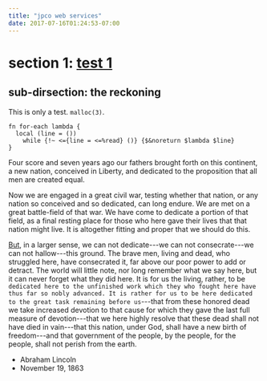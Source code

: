 ```yaml
---
title: "jpco web services"
date: 2017-07-16T01:24:53-07:00
---
```


# section 1: [test 1](http://go.jpco.io/17776)
 
## sub-dirsection: the reckoning

This is only a test.  `malloc(3)`.

```
fn for-each lambda {
  local (line = ())
    while {!~ <={line = <=%read} ()} {$&noreturn $lambda $line}
}
```

Four score and seven years ago our fathers brought forth on this continent, a new nation, conceived in Liberty, and dedicated to the proposition that all men are created equal.

Now we are engaged in a great civil war, testing whether that nation, or any nation so conceived and so dedicated, can long endure. We are met on a great battle-field of that war. We have come to dedicate a portion of that field, as a final resting place for those who here gave their lives that that nation might live. It is altogether fitting and proper that we should do this.

[But](http://en.wikipedia.org/), in a larger sense, we can not dedicate---we can not consecrate---we can not hallow---this ground. The brave men, living and dead, who struggled here, have consecrated it, far above our poor power to add or detract. The world will little note, nor long remember what we say here, but it can never forget what they did here. It is for us the living, rather, to be `dedicated here to the unfinished work which they who fought here have thus far so nobly advanced. It is rather for us to be here dedicated to the great task remaining before us`---that from these honored dead we take increased devotion to that cause for which they gave the last full measure of devotion---that we here highly resolve that these dead shall not have died in vain---that this nation, under God, shall have a new birth of freedom---and that government of the people, by the people, for the people, shall not perish from the earth.

 - Abraham Lincoln
 - November 19, 1863
